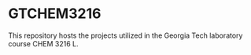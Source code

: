 # GTCHEM3216
This repository hosts the projects utilized in the Georgia Tech laboratory course CHEM 3216 L.
